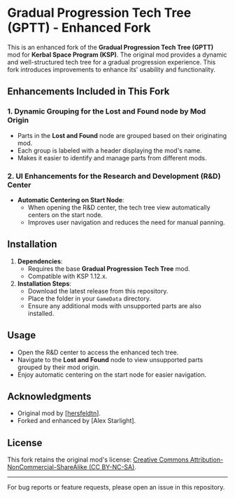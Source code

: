 # Gradual Progression Tech Tree (GPTT) - Enhanced Fork

This is an enhanced fork of the **Gradual Progression Tech Tree (GPTT)** mod for **Kerbal Space Program (KSP)**. The original mod provides a dynamic and well-structured tech tree for a gradual progression experience. This fork introduces improvements to enhance its' usability and functionality.

## Enhancements Included in This Fork

### 1. **Dynamic Grouping for the Lost and Found node by Mod Origin**
- Parts in the **Lost and Found** node are grouped based on their originating mod.
- Each group is labeled with a header displaying the mod's name.
- Makes it easier to identify and manage parts from different mods.

### 2. **UI Enhancements for the Research and Development (R&D) Center**
- **Automatic Centering on Start Node**:
  - When opening the R&D center, the tech tree view automatically centers on the start node.
  - Improves user navigation and reduces the need for manual panning.

## Installation

1. **Dependencies**:
   - Requires the base **Gradual Progression Tech Tree** mod.
   - Compatible with KSP 1.12.x.
2. **Installation Steps**:
   - Download the latest release from this repository.
   - Place the folder in your `GameData` directory.
   - Ensure any additional mods with unsupported parts are also installed.

## Usage

- Open the R&D center to access the enhanced tech tree.
- Navigate to the **Lost and Found** node to view unsupported parts grouped by their mod origin.
- Enjoy automatic centering on the start node for easier navigation.

## Acknowledgments

- Original mod by [[hersfeldtn](https://github.com/hersfeldtn)].
- Forked and enhanced by [Alex Starlight].

## License

This fork retains the original mod's license:
[Creative Commons Attribution-NonCommercial-ShareAlike (CC BY-NC-SA)](https://creativecommons.org/licenses/by-nc-sa/4.0/).

---
For bug reports or feature requests, please open an issue in this repository.
